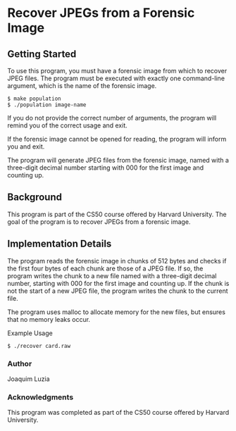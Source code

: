 # Recover JPEGs from a Forensic Image
## Getting Started
To use this program, you must have a forensic image from which to recover JPEG files. The program must be executed with exactly one command-line argument, which is the name of the forensic image.
```
$ make population
$ ./population image-name
```
If you do not provide the correct number of arguments, the program will remind you of the correct usage and exit.

If the forensic image cannot be opened for reading, the program will inform you and exit.

The program will generate JPEG files from the forensic image, named with a three-digit decimal number starting with 000 for the first image and counting up.

## Background
This program is part of the CS50 course offered by Harvard University. The goal of the program is to recover JPEGs from a forensic image.

## Implementation Details
The program reads the forensic image in chunks of 512 bytes and checks if the first four bytes of each chunk are those of a JPEG file. If so, the program writes the chunk to a new file named with a three-digit decimal number, starting with 000 for the first image and counting up. If the chunk is not the start of a new JPEG file, the program writes the chunk to the current file.

The program uses malloc to allocate memory for the new files, but ensures that no memory leaks occur.

Example Usage
```
$ ./recover card.raw
```

### Author
Joaquim Luzia

### Acknowledgments
This program was completed as part of the CS50 course offered by Harvard University.
